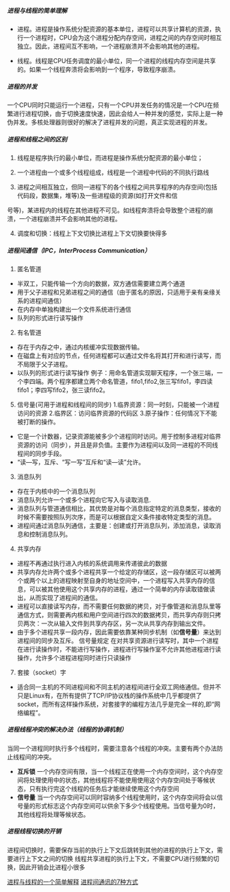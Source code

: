 


##### 进程与线程的简单理解
- 进程。进程是操作系统分配资源的基本单位，进程可以共享计算机的资源，执行一个进程时，CPU会为这个进程分配内存空间，进程之间的内存空间时相互独立。因此，进程间互不影响，一个进程崩溃并不会影响其他的进程。

- 线程。线程是CPU任务调度的最小单位，同一个进程的线程内存空间是共享的。如果一个线程奔溃将会影响到一个程序，导致程序崩溃。

##### 进程的并发
一个CPU同时只能运行一个进程，只有一个CPU并发任务的情况是一个CPU在频繁进行进程切换，由于切换速度快速，因此会给人一种并发的感觉，实际上是一种伪并发。多核处理器则很好的解决了进程并发的问题，真正实现进程的并发。

##### 进程和线程之间的区别
1. 线程是程序执行的最小单位，而进程是操作系统分配资源的最小单位；

2. 一个进程由一个或多个线程组成，线程是一个进程中代码的不同执行路线

3. 进程之间相互独立，但同一进程下的各个线程之间共享程序的内存空间(包括代码段，数据集，堆等)及一些进程级的资源(如打开文件和信

号等)，某进程内的线程在其他进程不可见。如线程奔溃将会导致整个进程的崩溃，一个进程崩溃并不会影响其他的进程。

4. 调度和切换：线程上下文切换比进程上下文切换要快得多

##### 进程间通信（IPC，InterProcess Communication）
1. 匿名管道
  - 半双工，只能传输一个方向的数据，双方通信需要建立两个通道
  - 用于父子进程和兄弟进程之间的通信（由于匿名的原因，只适用于亲有亲缘关系的进程间通信）
  - 在内存中单独构建出一个文件系统进行通信
  - 队列的形式进行读写操作

2. 有名管道
  - 存在于内存之中，通过内核缓冲实现数据传输。
  - 在磁盘上有对应的节点，任何进程都可以通过文件名将其打开和进行读写，而不局限于父子进程。
  - 以队列的形式进行读写操作
  例子：用命名管道实现聊天程序，一个张三端，一个李四端。两个程序都建立两个命名管道，fifo1,fifo2,张三写fifo1，李四读fifo1；李四写fifo2，张三读fifo2。 

5. 信号量(可用于进程和线程间的同步)
    1.临界资源：同一时刻，只能被一个进程访问的资源
    2.临界区：访问临界资源的代码区
    3.原子操作：任何情况下不能被打断的操作。
  -  它是一个计数器，记录资源能被多少个进程同时访问。用于控制多进程对临界资源的访问（同步），并且是非负值。主要作为进程间以及同一进程的不同线程间的同步手段。
  - “读—写，互斥、“写一写”互斥和“读—读”允许。

3. 消息队列
  - 存在于内核中的一个消息队列
  - 消息队列允许一个或多个进程向它写入与读取消息.
  - 消息队列与管道通信相比，其优势是对每个消息指定特定的消息类型，接收的时候不需要按照队列次序，而是可以根据自定义条件接收特定类型的消息。
  - 进程间通过消息队列通信，主要是：创建或打开消息队列，添加消息，读取消息和控制消息队列。
  
4. 共享内存
  - 进程不再通过执行进入内核的系统调用来传递彼此的数据
  - 共享内存允许两个或多个进程共享一个给定的存储区，这一段存储区可以被两个或两个以上的进程映射至自身的地址空间中，一个进程写入共享内存的信息，可以被其他使用这个共享内存的进程，通过一个简单的内存读取错做读出，从而实现了进程间的通信。
  - 进程可以直接读写内存，而不需要任何数据的拷贝，对于像管道和消息队里等通信方式，则需要再内核和用户空间进行四次的数据拷贝，而共享内存则只拷贝两次：一次从输入文件到共享内存区，另一次从共享内存到输出文件。
  - 由于多个进程共享一段内存，因此需要依靠某种同步机制（如**信号量**）来达到进程间的同步及互斥。
  信号量规定 在对共享资源进行读写时，其中一个进程在进行读操作时，不能进行写操作，进程进行写操作室不允许其他进程进行读操作，允许多个进程进程同时进行只读操作

7. 套接（socket）字
  - 适合同一主机的不同进程间和不同主机的进程间进行全双工网络通信。但并不只是Linux有，在所有提供了TCP/IP协议栈的操作系统中几乎都提供了socket，而所有这样操作系统，对套接字的编程方法几乎是完全一样的,即“网络编程”。

##### 进程线程冲突的解决办法（线程的协调机制）
当同一个进程同时执行多个线程时，需要注意各个线程的冲突。主要有两个办法防止线程间的冲突。
- **互斥锁**
  一个内存空间有限，当一个线程正在使用一个内存空间时，这个内存空间将处理使用中的状态，其他线程将不能使用使用这个内存空间处于等候状态，只有执行完这个线程的任务后才能继续使用这个内存空间
- **信号量**
  当一个内存空间可以同时容纳多个线程使用时，这个内存空间将会以信号量的形式标志这个内存空间可以供余下多少个线程使用。当信号量为0时，其他线程将处理等候状态。

##### 进程线程切换的开销
进程间切换时，需要保存当前的执行上下文后跳转到其他的进程的执行上下文，需要进行上下文之间的切换
线程共享进程的执行上下文，不需要CPU进行频繁的切换，因此开销会比进程小很多


[进程与线程的一个简单解释](http://www.ruanyifeng.com/blog/2013/04/processes_and_threads.html)
[进程间通讯的7种方式](https://blog.csdn.net/zhaohong_bo/article/details/89552188)

